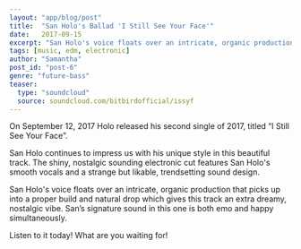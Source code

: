 ```yaml
---
layout: "app/blog/post"
title:  "San Holo's Ballad 'I Still See Your Face'"
date:   2017-09-15
excerpt: "San Holo's voice floats over an intricate, organic production that picks up into a proper build and natural drop which gives this track an extra dreamy, nostalgic vibe."
tags: [music, edm, electronic]
author: "Samantha"
post_id: "post-6"
genre: "future-bass"
teaser:
  type: "soundcloud"
  source: soundcloud.com/bitbirdofficial/issyf
---
```

On September 12, 2017 Holo released his second single of 2017, titled “I Still See Your Face”.

San Holo continues to impress us with his unique style in this beautiful track. The shiny, nostalgic sounding electronic cut features San Holo's smooth vocals and a strange but likable, trendsetting sound design.

San Holo's voice floats over an intricate, organic production that picks up into a proper build and natural drop which gives this track an extra dreamy, nostalgic vibe. San’s signature sound in this one is both emo and happy simultaneously.

Listen to it today! What are you waiting for!
